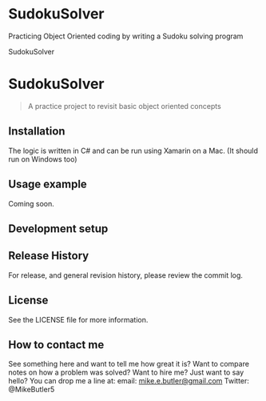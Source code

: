 # SudokuSolver
Practicing Object Oriented coding by writing a Sudoku solving program

SudokuSolver

# SudokuSolver
> A practice project to revisit basic object oriented concepts


## Installation
The logic is written in C# and can be run using Xamarin on a Mac. (It should run on Windows too)

## Usage example
Coming soon.

## Development setup


## Release History
For release, and general revision history, please review the commit log.

## License
See the LICENSE file for more information.

## How to contact me
See something here and want to tell me how great it is? Want to compare notes on how a problem was solved? Want to hire me? Just want to say hello?
You can drop me a line at:
email: mike.e.butler@gmail.com
Twitter: @MikeButler5
